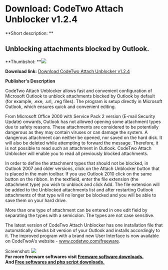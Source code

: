 # Download: CodeTwo Attach Unblocker v1.2.4

**Short description: **

## Unblocking attachments blocked by Outlook.

  
**Thumbshot: **![](http://www.freewarefiles.com/screenshot/c2attchunblckr_md.jpg)   
  
**Download link:** [Download CodeTwo Attach Unblocker v1.2.4](http://freesoftwares.boysofts.com/CodeTwo-Attach-Unblocker_program_58513.html)  
  

**Publisher's Description**  
  

CodeTwo Attach Unblocker allows fast and convenient configuration of Microsoft
Outlook to unblock attachments blocked by Outlook by default (for example,
.exe, .url, .reg files). The program is setup directly in Microsoft Outlook,
which ensures quick and convenient editing.

From Microsoft Office 2000 with Service Pack 2 version (E-mail Security
Update) onwards, Outlook has not allowed opening some attachment types due to
safety reasons. These attachments are considered to be potentially dangerous
as they may contain viruses or can damage the system. A dangerous attachment
can neither be opened, nor saved on the hard disk. It will also be deleted
while attempting to forward the message. Therefore, it is not possible to read
such an attachment in Outlook. CodeTwo Attach Unblocker will enable you to
read all previously blocked attachments.

In order to define the attachment types that should not be blocked, in Outlook
2007 and older versions, click on the Attach Unblocker button that is placed
in the main toolbar. If you use Outlook 2010 click on the same button on the
ribbon. In the textfield, enter the file extension (the attachment type) you
wish to unblock and click Add. The file extension will be added to the
Unblocked attachments list and after restarting Outlook attachments of that
type will no longer be blocked and you will be able to save them on your hard
drive.

More than one type of attachment can be entered in one edit field by
separating the types with a semicolon. The types are not case sensitive.

The latest version of CodeTwo Attach Unblocker has one installation file that
automatically checks bit version of your Outlook and installs accordingly to
it. The improved program with a brand new User Interface is now available on
CodeTwoA's website - www.codetwo.com/freeware.

  
  
Screenshot: ![](http://www.freewarefiles.com/screenshot/c2attchunblckr.jpg)  
**For more freeware softwares visit [Freeware software downloads.](http://freesoftwares.boysofts.com/)**   
**And [Free softwares and php script downloads.](http://www.boysofts.com/)**

